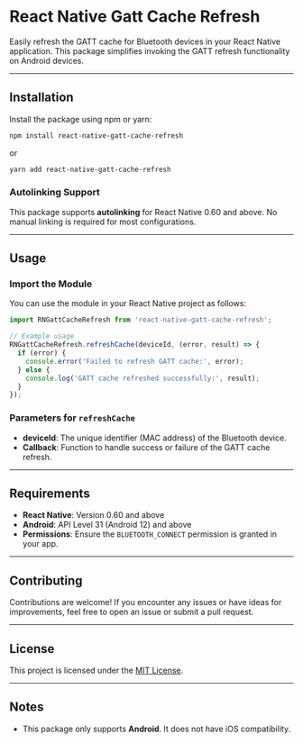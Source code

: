 # React Native Gatt Cache Refresh

Easily refresh the GATT cache for Bluetooth devices in your React Native application. This package simplifies invoking the GATT refresh functionality on Android devices.

---

## Installation

Install the package using npm or yarn:

```bash
npm install react-native-gatt-cache-refresh
```

or

```bash
yarn add react-native-gatt-cache-refresh
```

### Autolinking Support

This package supports **autolinking** for React Native 0.60 and above. No manual linking is required for most configurations.

---

## Usage

### Import the Module

You can use the module in your React Native project as follows:

```javascript
import RNGattCacheRefresh from 'react-native-gatt-cache-refresh';

// Example usage
RNGattCacheRefresh.refreshCache(deviceId, (error, result) => {
  if (error) {
    console.error('Failed to refresh GATT cache:', error);
  } else {
    console.log('GATT cache refreshed successfully:', result);
  }
});
```

### Parameters for `refreshCache`

- **deviceId**: The unique identifier (MAC address) of the Bluetooth device.
- **Callback**: Function to handle success or failure of the GATT cache refresh.

---

## Requirements

- **React Native**: Version 0.60 and above
- **Android**: API Level 31 (Android 12) and above
- **Permissions**: Ensure the `BLUETOOTH_CONNECT` permission is granted in your app.

---

## Contributing

Contributions are welcome! If you encounter any issues or have ideas for improvements, feel free to open an issue or submit a pull request.

---

## License

This project is licensed under the [MIT License](LICENSE).

---

## Notes

- This package only supports **Android**. It does not have iOS compatibility.
